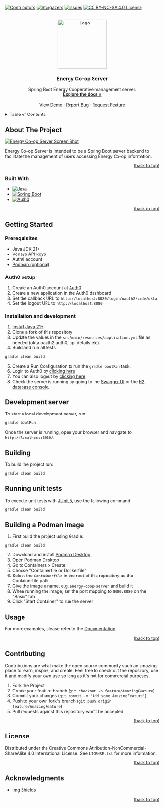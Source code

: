 [![Contributors][contributors-shield]][contributors-url]
[![Stargazers][stars-shield]][stars-url]
[![Issues][issues-shield]][issues-url]
[![CC BY-NC-SA 4.0 License][license-shield]][license-url]

<!-- PROJECT LOGO -->
<br />
<div align="center">
  <a href="https://github.com/EM-Creations/Energy-Co-op-Server">
    <img src="https://www.windcoop.co.uk/wp-content/uploads/go-x/u/14699fc7-4639-4665-9c87-1dbd1f1ef1af/image-160x160.png" alt="Logo" width="160" height="160">
  </a>

<h3 align="center">Energy Co-op Server</h3>

  <p align="center">
    Spring Boot Energy Cooperative management server.
    <br />
    <a href="https://github.com/EM-Creations/Energy-Co-op-Server"><strong>Explore the docs »</strong></a>
    <br />
    <br />
    <a href="https://github.com/EM-Creations/Energy-Co-op-Server">View Demo</a>
    ·
    <a href="https://github.com/EM-Creations/Energy-Co-op-Server/issues/new?labels=bug&template=bug-report---.md">Report Bug</a>
    ·
    <a href="https://github.com/EM-Creations/Energy-Co-op-Server/issues/new?labels=enhancement&template=feature-request---.md">Request Feature</a>
  </p>
</div>



<!-- TABLE OF CONTENTS -->
<details>
  <summary>Table of Contents</summary>
  <ol>
    <li>
      <a href="#about-the-project">About The Project</a>
      <ul>
        <li><a href="#built-with">Built With</a></li>
      </ul>
    </li>
    <li>
      <a href="#getting-started">Getting Started</a>
      <ul>
        <li><a href="#prerequisites">Prerequisites</a></li>
        <li><a href="#installation">Installation</a></li>
      </ul>
    </li>
    <li><a href="#usage">Usage</a></li>
    <li><a href="#contributing">Contributing</a></li>
    <li><a href="#license">License</a></li>
    <li><a href="#acknowledgments">Acknowledgments</a></li>
  </ol>
</details>



<!-- ABOUT THE PROJECT -->
## About The Project

[![Energy Co-op Server Screen Shot](https://github.com/EM-Creations/Energy-Co-op-Server/blob/main/public/demo.jpg)](https://github.com/EM-Creations/Energy-Co-op-Server)

Energy Co-op Server is intended to be a Spring Boot server backend to facilitate the management of users accessing Energy Co-op information.

<p align="right">(<a href="#readme-top">back to top</a>)</p>



### Built With

* [![Java][java]][java-url]
* [![Spring Boot][springboot]][springboot-url]
* [![Auth0][auth0]][auth0-url]

<p align="right">(<a href="#readme-top">back to top</a>)</p>



<!-- GETTING STARTED -->
## Getting Started

### Prerequisites

* Java JDK 21+
* Vensys API keys
* Auth0 account
* [Podman (optional)](https://podman-desktop.io/)

### Auth0 setup
1. Create an Auth0 account at [Auth0](https://auth0.com/)
2. Create a new application in the Auth0 dashboard
3. Set the callback URL to `http://localhost:8080/login/oauth2/code/okta`
4. Set the logout URL to `http://localhost:8080`

### Installation and development

1. [Install Java 21+](https://www.azul.com/downloads/?package=jdk#zulu)
2. Clone a fork of this repository
3. Update the values in the `src/main/resources/application.yml` file as needed (okta oauth2 auth0, api details etc).
4. Build and run all tests
```bash
gradle clean build
```
5. Create a Run Configuration to run the `gradle bootRun` task.
6. Login to Auth0 by [clicking here](http://localhost:8080/login/oauth2/code/okta)
7. You can also logout by [clicking here](http://localhost:8080/logout)
8. Check the server is running by going to the [Swagger UI](http://localhost:8080/swagger-ui/index.html) or the [H2 database console](http://localhost:8080/h2-console/).

## Development server

To start a local development server, run:

```bash
gradle bootRun
```

Once the server is running, open your browser and navigate to `http://localhost:8080/`.

## Building

To build the project run:

```bash
gradle clean build
```

## Running unit tests

To execute unit tests with [JUnit 5](https://junit.org/), use the following command:

```bash
gradle clean build
```

## Building a Podman image
1. First build the project using Gradle:
```bash
gradle clean build
```
2. Download and install [Podman Desktop](https://podman-desktop.io/)
3. Open Podman Desktop
4. Go to Containers > Create
5. Choose "Containerfile or Dockerfile"
6. Select the `Containerfile` in the root of this repository as the Containerfile path
7. Give the image a name, e.g. `energy-coop-server` and build it
8. When running the image, set the port mapping to `8080:8080` on the "Basic" tab
9. Click "Start Container" to run the server

<!-- USAGE EXAMPLES -->
## Usage
For more examples, please refer to the [Documentation](https://github.com/EM-Creations/Energy-Co-op-Server)

<p align="right">(<a href="#readme-top">back to top</a>)</p>


<!-- CONTRIBUTING -->
## Contributing

Contributions are what make the open source community such an amazing place to learn, inspire, and create. Feel free to check out the repository, use it and modify your own use so long as it's not for commercial purposes.

1. Fork the Project
2. Create your feature branch (`git checkout -b feature/AmazingFeature`)
3. Commit your changes (`git commit -m 'Add some AmazingFeature'`)
4. Push to your own fork's branch (`git push origin feature/AmazingFeature`)
5. Pull requests against this repository won't be accepted

<p align="right">(<a href="#readme-top">back to top</a>)</p>



<!-- LICENSE -->
## License

Distributed under the Creative Commons Attribution-NonCommercial-ShareAlike 4.0 International License. See `LICENSE.txt` for more information.

<p align="right">(<a href="#readme-top">back to top</a>)</p>

<!-- ACKNOWLEDGMENTS -->
## Acknowledgments
* [Img Shields](https://shields.io)

<p align="right">(<a href="#readme-top">back to top</a>)</p>



<!-- MARKDOWN LINKS & IMAGES -->
<!-- https://www.markdownguide.org/basic-syntax/#reference-style-links -->
[contributors-shield]: https://img.shields.io/github/contributors/EM-Creations/Energy-Co-op-Server.svg?style=for-the-badge
[contributors-url]: https://github.com/EM-Creations/Energy-Co-op-Server/graphs/contributors
[stars-shield]: https://img.shields.io/github/stars/EM-Creations/Energy-Co-op-Server.svg?style=for-the-badge
[stars-url]: https://github.com/EM-Creations/Energy-Co-op-Server/stargazers
[issues-shield]: https://img.shields.io/github/issues/EM-Creations/Energy-Co-op-Server.svg?style=for-the-badge
[issues-url]: https://github.com/EM-Creations/Energy-Co-op-Server/issues
[license-shield]: https://img.shields.io/badge/Creative%20Commons-000000?style=for-the-badge&logo=creativecommons&logoColor=white
[license-url]: https://github.com/EM-Creations/Energy-Co-op-Server/blob/main/LICENSE
[product-screenshot]: images/screenshot.png
[java]: https://img.shields.io/badge/Java-DD0031?style=for-the-badge&logo=java&logoColor=white
[java-url]: https://java.com/
[auth0]: https://img.shields.io/badge/Auth0-black?style=for-the-badge&logo=auth0&logoColor=white
[auth0-url]: https://auth0.com/
[springboot]: https://img.shields.io/badge/Spring%20Boot-green?style=for-the-badge&logo=spring&logoColor=white
[springboot-url]: https://spring.io/projects/spring-boot